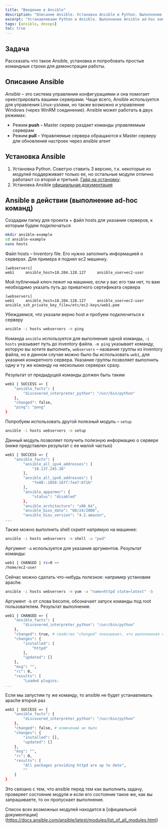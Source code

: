 ```yaml
---
title: "Введение в Ansible"
description: "Описание Ansible. Установка Ansible и Python. Выполнение базовых Ansible ad-hoc команд."
excerpt: "Устанавливаем Python и Ansible. Выполнение Ansible ad-hoc команд."
tags: [ansible, devops]
toc: true
---
```

## Задача
Рассказать что такое Ansible, установка и попробовать простые командные строки для демонстрации работы.

## Описание Ansible

*Ansible* – это система управления конфигурациями и она помогает оркестрировать вашими серверами. Чаще всего, Ansible используется для 
управления Linux-узлами, но также возможно и управление Windows (через WinRM соединение).
Ansible может работать в двух режимах:
* Режим **push** – Master сервер раздает команды управляемым серверам
* Режим **pull** – Управляемые сервера обращаются к Master серверу для обновления настроек через ansible агент

## Установка Ansible

1. Установка Python. Советую ставить 3 версию, т.к. некоторые из модулей поддерживает только ее, но остальные модули отлично работают со 
второй и третьей. [Гайд на установку](https://opensource.com/article/19/5/python-3-default-mac).
2. Установка Ansible [официальная документация](https://docs.ansible.com/ansible/latest/installation_guide/intro_installation.html#from-pip)

## Ansible в действии (выполнение ad-hoc команд)

Создадим папку для проекта + файл hosts для указания серверов, к которым будем подключаться

```bash
mkdir ansible-example
cd ansible-example
nano hosts
``` 
Файл hosts – Inventory file. Его нужно заполнить информацией о серверах. Для примера я поднял ec2 машинку.
```
[webservers]
web1     ansible_host=18.204.128.127     ansible_user=ec2-user 
```
Мой публичный ключ лежит на машинке, если у вас его там нет, то вам необходимо указать путь до приватного сертификата сервера
```
[webservers]
web1     ansible_host=18.204.128.127     ansible_user=ec2-user    ansible_ssh_private_key_file=/etc/ec2-keys/web1.pem
```
Убеждаемся, что указали верно host и пробуем подключиться к серверу
```bash
ansible -i hosts webservers -m ping
``` 
Команда `ansible` используется для выполнения одной команды, `-i hosts` указывает путь до inventory файла. `-m ping` указывает команду, 
которую вы хотите выполнить, `webservers` – название группы из inventory файла, но в данном случае можно было бы использовать `web1`, для
указания конкретного сервера. Указание группы позволяет выполнить одну и ту же команду на нескольких серверах сразу.

Результат от предыдущей команды должен быть таким
```bash
web1 | SUCCESS => {
    "ansible_facts": {
        "discovered_interpreter_python": "/usr/bin/python"
    },
    "changed": false,
    "ping": "pong"
}
```
Попробуем использовать другой полезный модуль – `setup`
```bash
ansible -i hosts webservers -m setup
```
Данный модуль позволяет получить полезную информацию о сервере (ниже представлен результат с ее малой частью)
```bash
web1 | SUCCESS => {
    "ansible_facts": {
        "ansible_all_ipv4_addresses": [
            "10.137.245.38"
        ],
        "ansible_all_ipv6_addresses": [
            "fe80::1058:16ff:fee7:6f1b"
        ],
        "ansible_apparmor": {
            "status": "disabled"
        },
        "ansible_architecture": "x86_64",
        "ansible_bios_date": "08/24/2006",
        "ansible_bios_version": "4.2.amazon",
...
```
Также можно выполнить shell скрипт напрямую на машинке:
```bash
ansible -i hosts webservers -m shell -a "pwd"
``` 
Аргумент `-a` используется для указания аргументов. Результат команды:
```bash
web1 | CHANGED | rc=0 >>
/home/ec2-user
```
Сейчас можно сделать что-нибудь полезное: например установим apache.
```bash
ansible -i hosts webservers -m yum -a "name=httpd state=latest" -b
```
Аргумент `-b` от слова become, обозначает запуск команды под root пользователем. Результат выполнения:
```bash
web1 | CHANGED => {
    "ansible_facts": {
        "discovered_interpreter_python": "/usr/bin/python"
    },
    "changed": true, # свойство "changed" показывает, что выполненная команда внесла изменения на сервере
    "changes": {
        "installed": [
            "httpd"
        ],
        "updated": []
    },
    "msg": "",
    "rc": 0,
    "results": [
        "Loaded plugins:
...
```
Если мы запустим ту же команду, то ansible не будет устанавливать apache второй раз
```bash
web1 | SUCCESS => {
    "ansible_facts": {
        "discovered_interpreter_python": "/usr/bin/python"
    },
    "changed": false, # изменений не было
    "changes": {
        "installed": [],
        "updated": []
    },
    "msg": "",
    "rc": 0,
    "results": [
        "All packages providing httpd are up to date",
        ""
    ]
}
```
Это связано с тем, что ansible перед тем как выполнить задачу, проверяет состояние модуля и если его состояние такое же, как вы запрашиваете, 
то он пропускает выполнение.

Список всех возможных модулей находится в [официальной документации] (https://docs.ansible.com/ansible/latest/modules/list_of_all_modules.html)